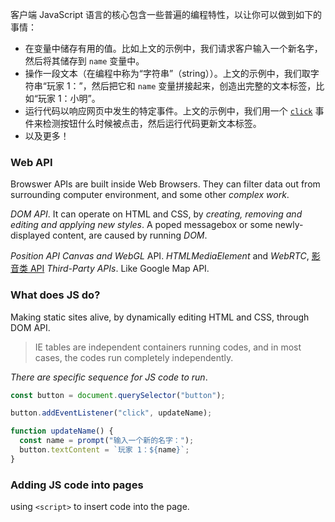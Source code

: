 客户端 JavaScript 语言的核心包含一些普遍的编程特性，以让你可以做到如下的事情：

- 在变量中储存有用的值。比如上文的示例中，我们请求客户输入一个新名字，然后将其储存到 `name` 变量中。
- 操作一段文本（在编程中称为“字符串”（string））。上文的示例中，我们取字符串“玩家 1：”，然后把它和 `name` 变量拼接起来，创造出完整的文本标签，比如“玩家 1：小明”。
- 运行代码以响应网页中发生的特定事件。上文的示例中，我们用一个 [`click`](https://developer.mozilla.org/zh-CN/docs/Web/API/Element/click_event "click") 事件来检测按钮什么时候被点击，然后运行代码更新文本标签。
- 以及更多！

### Web API

Browswer APIs are built inside  Web Browsers. They can filter data out from surrounding computer environment, and some other *complex work*.

*DOM API*. It can operate on HTML and CSS, by *creating, removing and editing and applying new styles*. A poped messagebox or some newly-displayed content, are caused by running  *DOM*.

*Position API*
*Canvas and WebGL* API.
*HTMLMediaElement* and *WebRTC*, [影音类 API](https://developer.mozilla.org/en-US/docs/Web/Media/Guides/Audio_and_video_delivery)
*Third-Party APIs*. Like Google Map API.

### What does JS do?

Making static sites alive, by dynamically editing HTML and CSS, through DOM API.

>IE tables are independent containers running codes, and in most cases, the codes run completely independently.

*There are specific sequence for JS code to run*. 

```js
const button = document.querySelector("button");

button.addEventListener("click", updateName);

function updateName() {
  const name = prompt("输入一个新的名字：");
  button.textContent = `玩家 1：${name}`;
}
```

### Adding JS code into pages

using `<script>` to insert code into the page.




















